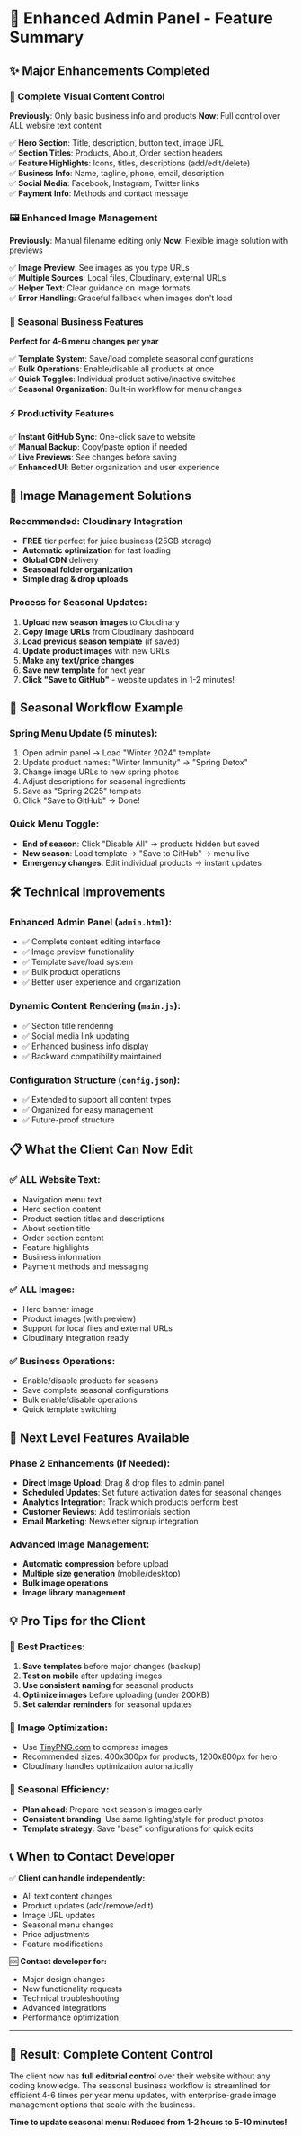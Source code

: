 # 🎉 Enhanced Admin Panel - Feature Summary

## ✨ Major Enhancements Completed

### **📝 Complete Visual Content Control**
**Previously**: Only basic business info and products
**Now**: Full control over ALL website text content

✅ **Hero Section**: Title, description, button text, image URL  
✅ **Section Titles**: Products, About, Order section headers  
✅ **Feature Highlights**: Icons, titles, descriptions (add/edit/delete)  
✅ **Business Info**: Name, tagline, phone, email, description  
✅ **Social Media**: Facebook, Instagram, Twitter links  
✅ **Payment Info**: Methods and contact message  

### **🖼️ Enhanced Image Management**
**Previously**: Manual filename editing only
**Now**: Flexible image solution with previews

✅ **Image Preview**: See images as you type URLs  
✅ **Multiple Sources**: Local files, Cloudinary, external URLs  
✅ **Helper Text**: Clear guidance on image formats  
✅ **Error Handling**: Graceful fallback when images don't load  

### **🔄 Seasonal Business Features**
**Perfect for 4-6 menu changes per year**

✅ **Template System**: Save/load complete seasonal configurations  
✅ **Bulk Operations**: Enable/disable all products at once  
✅ **Quick Toggles**: Individual product active/inactive switches  
✅ **Seasonal Organization**: Built-in workflow for menu changes  

### **⚡ Productivity Features**
✅ **Instant GitHub Sync**: One-click save to website  
✅ **Manual Backup**: Copy/paste option if needed  
✅ **Live Previews**: See changes before saving  
✅ **Enhanced UI**: Better organization and user experience  

## 📸 Image Management Solutions

### **Recommended: Cloudinary Integration**
- **FREE** tier perfect for juice business (25GB storage)
- **Automatic optimization** for fast loading
- **Global CDN** delivery
- **Seasonal folder organization**
- **Simple drag & drop uploads**

### **Process for Seasonal Updates:**
1. **Upload new season images** to Cloudinary
2. **Copy image URLs** from Cloudinary dashboard
3. **Load previous season template** (if saved)
4. **Update product images** with new URLs
5. **Make any text/price changes**
6. **Save new template** for next year
7. **Click "Save to GitHub"** - website updates in 1-2 minutes!

## 🎯 Seasonal Workflow Example

### **Spring Menu Update (5 minutes):**
1. Open admin panel → Load "Winter 2024" template
2. Update product names: "Winter Immunity" → "Spring Detox"
3. Change image URLs to new spring photos
4. Adjust descriptions for seasonal ingredients
5. Save as "Spring 2025" template
6. Click "Save to GitHub" → Done!

### **Quick Menu Toggle:**
- **End of season**: Click "Disable All" → products hidden but saved
- **New season**: Load template → "Save to GitHub" → menu live
- **Emergency changes**: Edit individual products → instant updates

## 🛠️ Technical Improvements

### **Enhanced Admin Panel (`admin.html`):**
- ✅ Complete content editing interface
- ✅ Image preview functionality  
- ✅ Template save/load system
- ✅ Bulk product operations
- ✅ Better user experience and organization

### **Dynamic Content Rendering (`main.js`):**
- ✅ Section title rendering
- ✅ Social media link updating
- ✅ Enhanced business info display
- ✅ Backward compatibility maintained

### **Configuration Structure (`config.json`):**
- ✅ Extended to support all content types
- ✅ Organized for easy management
- ✅ Future-proof structure

## 📋 What the Client Can Now Edit

### **✅ ALL Website Text:**
- Navigation menu text
- Hero section content
- Product section titles and descriptions
- About section title
- Order section content
- Feature highlights
- Business information
- Payment methods and messaging

### **✅ ALL Images:**
- Hero banner image
- Product images (with preview)
- Support for local files and external URLs
- Cloudinary integration ready

### **✅ Business Operations:**
- Enable/disable products for seasons
- Save complete seasonal configurations
- Bulk enable/disable operations
- Quick template switching

## 🚀 Next Level Features Available

### **Phase 2 Enhancements (If Needed):**
- **Direct Image Upload**: Drag & drop files to admin panel
- **Scheduled Updates**: Set future activation dates for seasonal changes
- **Analytics Integration**: Track which products perform best
- **Customer Reviews**: Add testimonials section
- **Email Marketing**: Newsletter signup integration

### **Advanced Image Management:**
- **Automatic compression** before upload
- **Multiple size generation** (mobile/desktop)
- **Bulk image operations**
- **Image library management**

## 💡 Pro Tips for the Client

### **🌟 Best Practices:**
1. **Save templates** before major changes (backup)
2. **Test on mobile** after updating images
3. **Use consistent naming** for seasonal products
4. **Optimize images** before uploading (under 200KB)
5. **Set calendar reminders** for seasonal updates

### **📸 Image Optimization:**
- Use [TinyPNG.com](https://tinypng.com) to compress images
- Recommended sizes: 400x300px for products, 1200x800px for hero
- Cloudinary handles optimization automatically

### **🔄 Seasonal Efficiency:**
- **Plan ahead**: Prepare next season's images early
- **Consistent branding**: Use same lighting/style for product photos
- **Template strategy**: Save "base" configurations for quick edits

## 📞 When to Contact Developer

✅ **Client can handle independently:**
- All text content changes
- Product updates (add/remove/edit)
- Image URL updates
- Seasonal menu changes
- Price adjustments
- Feature modifications

🆘 **Contact developer for:**
- Major design changes
- New functionality requests
- Technical troubleshooting
- Advanced integrations
- Performance optimization

---

## 🎉 Result: Complete Content Control

The client now has **full editorial control** over their website without any coding knowledge. The seasonal business workflow is streamlined for efficient 4-6 times per year menu updates, with enterprise-grade image management options that scale with the business.

**Time to update seasonal menu: Reduced from 1-2 hours to 5-10 minutes!**
